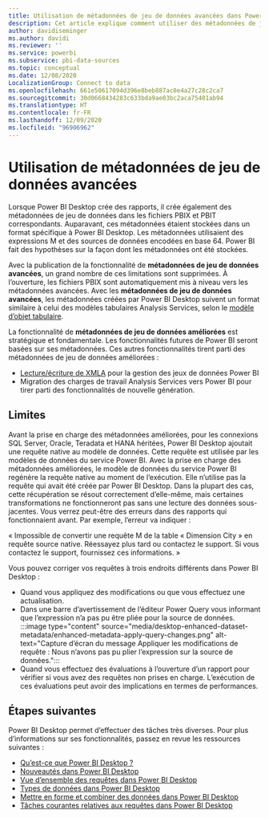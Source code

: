 ```yaml
---
title: Utilisation de métadonnées de jeu de données avancées dans Power BI Desktop
description: Cet article explique comment utiliser des métadonnées de jeu de données avancées dans Power BI.
author: davidiseminger
ms.author: davidi
ms.reviewer: ''
ms.service: powerbi
ms.subservice: pbi-data-sources
ms.topic: conceptual
ms.date: 12/08/2020
LocalizationGroup: Connect to data
ms.openlocfilehash: 661e50617094d396e8beb887ac0e4a27c28c2ca7
ms.sourcegitcommit: 30d0668434283c633bda9ae03bc2aca75401ab94
ms.translationtype: HT
ms.contentlocale: fr-FR
ms.lasthandoff: 12/09/2020
ms.locfileid: "96906962"
---
```

# <a name="using-enhanced-dataset-metadata"></a>Utilisation de métadonnées de jeu de données avancées

Lorsque Power BI Desktop crée des rapports, il crée également des métadonnées de jeu de données dans les fichiers PBIX et PBIT correspondants. Auparavant, ces métadonnées étaient stockées dans un format spécifique à Power BI Desktop. Les métadonnées utilisaient des expressions M et des sources de données encodées en base 64. Power BI fait des hypothèses sur la façon dont les métadonnées ont été stockées.

Avec la publication de la fonctionnalité de **métadonnées de jeu de données avancées**, un grand nombre de ces limitations sont supprimées. À l’ouverture, les fichiers PBIX sont automatiquement mis à niveau vers les métadonnées avancées. Avec les **métadonnées de jeu de données avancées**, les métadonnées créées par Power BI Desktop suivent un format similaire à celui des modèles tabulaires Analysis Services, selon le [modèle d’objet tabulaire](/analysis-services/tom/introduction-to-the-tabular-object-model-tom-in-analysis-services-amo).


La fonctionnalité de **métadonnées de jeu de données améliorées** est stratégique et fondamentale. Les fonctionnalités futures de Power BI seront basées sur ses métadonnées. Ces autres fonctionnalités tirent parti des métadonnées de jeu de données améliorées :

- [Lecture/écriture de XMLA](/power-platform-release-plan/2019wave2/business-intelligence/xmla-readwrite) pour la gestion des jeux de données Power BI
- Migration des charges de travail Analysis Services vers Power BI pour tirer parti des fonctionnalités de nouvelle génération.

## <a name="limitations"></a>Limites
Avant la prise en charge des métadonnées améliorées, pour les connexions SQL Server, Oracle, Teradata et HANA héritées, Power BI Desktop ajoutait une requête native au modèle de données. Cette requête est utilisée par les modèles de données du service Power BI. Avec la prise en charge des métadonnées améliorées, le modèle de données du service Power BI regénère la requête native au moment de l’exécution. Elle n’utilise pas la requête qui avait été créée par Power BI Desktop. Dans la plupart des cas, cette récupération se résout correctement d’elle-même, mais certaines transformations ne fonctionneront pas sans une lecture des données sous-jacentes. Vous verrez peut-être des erreurs dans des rapports qui fonctionnaient avant. Par exemple, l’erreur va indiquer : 

« Impossible de convertir une requête M de la table « Dimension City » en requête source native. Réessayez plus tard ou contactez le support. Si vous contactez le support, fournissez ces informations. » 

Vous pouvez corriger vos requêtes à trois endroits différents dans Power BI Desktop :

- Quand vous appliquez des modifications ou que vous effectuez une actualisation.
- Dans une barre d’avertissement de l’éditeur Power Query vous informant que l’expression n’a pas pu être pliée pour la source de données.
    :::image type="content" source="media/desktop-enhanced-dataset-metadata/enhanced-metadata-apply-query-changes.png" alt-text="Capture d’écran du message Appliquer les modifications de requête : Nous n’avons pas pu plier l’expression sur la source de données.":::
- Quand vous effectuez des évaluations à l’ouverture d’un rapport pour vérifier si vous avez des requêtes non prises en charge. L’exécution de ces évaluations peut avoir des implications en termes de performances.


## <a name="next-steps"></a>Étapes suivantes

Power BI Desktop permet d’effectuer des tâches très diverses. Pour plus d’informations sur ses fonctionnalités, passez en revue les ressources suivantes :

* [Qu’est-ce que Power BI Desktop ?](../fundamentals/desktop-what-is-desktop.md)
* [Nouveautés dans Power BI Desktop](../fundamentals/desktop-latest-update.md)
* [Vue d’ensemble des requêtes dans Power BI Desktop](../transform-model/desktop-query-overview.md)
* [Types de données dans Power BI Desktop](desktop-data-types.md)
* [Mettre en forme et combiner des données dans Power BI Desktop](desktop-shape-and-combine-data.md)
* [Tâches courantes relatives aux requêtes dans Power BI Desktop](../transform-model/desktop-common-query-tasks.md)
